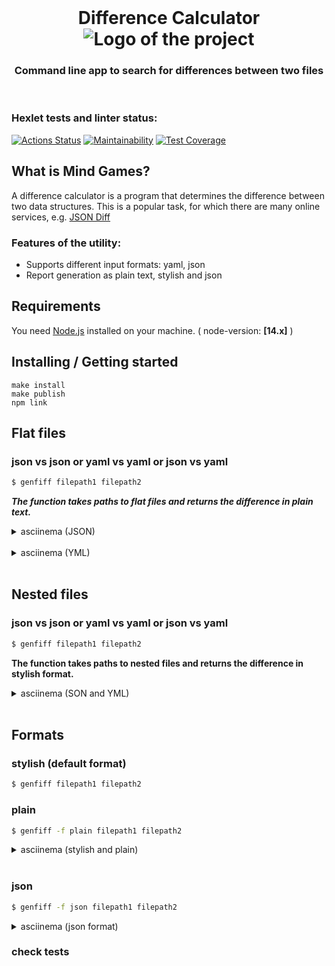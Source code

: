 <div align="center">
  <br>
  <h1>Difference Calculator<img align="center" src="https://img.icons8.com/nolan/64/compare.png" alt='Logo of the project'></h1>
  <h3>Command line app to search for differences between two files</h3>
</div>
<br>


### Hexlet tests and linter status:
[![Actions Status](https://github.com/Yar56/frontend-project-lvl2/workflows/hexlet-check/badge.svg)](https://github.com/Yar56/frontend-project-lvl2/actions)
[![Maintainability](https://api.codeclimate.com/v1/badges/df52d864992d3856d142/maintainability)](https://codeclimate.com/github/Yar56/frontend-project-lvl2/maintainability)
[![Test Coverage](https://api.codeclimate.com/v1/badges/df52d864992d3856d142/test_coverage)](https://codeclimate.com/github/Yar56/frontend-project-lvl2/test_coverage)

## What is Mind Games?
A difference calculator is a program that determines the difference between two data structures. This is a popular task, for which there are many online services, e.g. [JSON Diff](https://jsondiff.org/)

### Features of the utility:
  - Supports different input formats: yaml, json
  - Report generation as plain text, stylish and json

## Requirements
You need [Node.js](https://nodejs.org) installed on your machine. ( node-version: __[14.x]__ )

## Installing / Getting started

```shell
make install
make publish
npm link
```

## Flat files 
### json vs json or yaml vs yaml or json vs yaml
```bash
$ genfiff filepath1 filepath2
```
___The function takes paths to flat files and returns the difference in plain text.___

<details>
<summary>asciinema (JSON)</summary>

[![asciicast](https://asciinema.org/a/GoSCVL2KwXSG8sxkyGKH1MCQJ.svg)](https://asciinema.org/a/GoSCVL2KwXSG8sxkyGKH1MCQJ)
</details>
<br>


<details>
<summary>asciinema (YML)</summary>

[![asciicast](https://asciinema.org/a/388890.svg)](https://asciinema.org/a/388890)
</details>
<br>

## Nested files

### json vs json or yaml vs yaml or json vs yaml
```bash
$ genfiff filepath1 filepath2
```
__The function takes paths to nested files and returns the difference in stylish format.__

<details>
<summary>asciinema (SON and YML)</summary>

[![asciicast](https://asciinema.org/a/99Qo2PLkgX4yxtPlW9YrBlDqn.svg)](https://asciinema.org/a/99Qo2PLkgX4yxtPlW9YrBlDqn)
</details>
<br>


## Formats

### stylish (default format)
```bash
$ genfiff filepath1 filepath2
```
### plain
```bash
$ genfiff -f plain filepath1 filepath2
```

<details>
<summary>asciinema (stylish and plain)</summary>

[![asciicast](https://asciinema.org/a/KDWMIglTTOXFVclQlZMFSLeRP.svg)](https://asciinema.org/a/KDWMIglTTOXFVclQlZMFSLeRP)
</details>
<br>

### json
```bash
$ genfiff -f json filepath1 filepath2
```
<details>
<summary>asciinema (json format)</summary>

[![asciicast](https://asciinema.org/a/395432.svg)](https://asciinema.org/a/395432)
</details>

### check tests